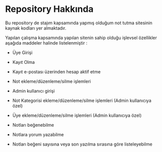 # Repository Hakkında

Bu repository de stajım kapsamında yapmış olduğum not tutma sitesinin kaynak kodları yer almaktadır.

Yapılan çalışma kapsamında yapılan sitenin sahip olduğu işlevsel özellikler aşağıda maddeler halinde listelenmiştir :

* Üye Girişi

* Kayıt Olma

* Kayıt e-postası üzerinden hesap aktif etme

* Not ekleme/düzenleme/silme işlemleri

* Admin kullanıcı girişi

* Not Kategorisi ekleme/düzenleme/silme işlemleri (Admin kullanıcıya özel)

* Üye ekleme/düzenleme/silme işlemleri (Admin kullanıcıya özel)

* Notları beğenebilme 

* Notlara yorum yazabilme

* Notları beğeni sayısına veya son yazılma sırasına göre listeleyebilme
